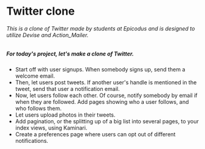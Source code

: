 # Twitter clone

###### This is a clone of Twitter made by students at Epicodus and is designed to utilize Devise and Action_Mailer.

##### For today's project, let's make a clone of Twitter.

* Start off with user signups. When somebody signs up, send them a welcome email.
* Then, let users post tweets. If another user's handle is mentioned in the tweet, send that user a notification email.
* Now, let users follow each other. Of course, notify somebody by email if when they are followed. Add pages showing who a user follows, and who follows them.
* Let users upload photos in their tweets.
* Add pagination, or the splitting up of a big list into several pages, to your index views, using Kaminari.
* Create a preferences page where users can opt out of different notifications.

